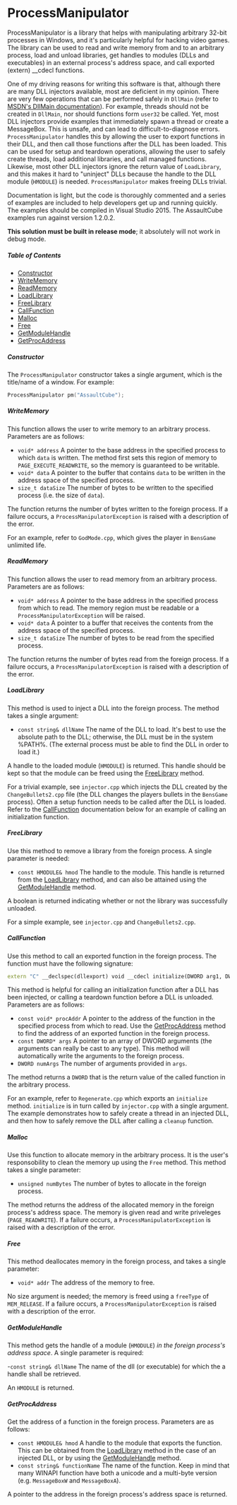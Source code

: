 # ProcessManipulator
ProcessManipulator is a library that helps with manipulating arbitrary 32-bit processes in Windows, and it's
particularly helpful for hacking video games. The library can be used to read and write memory from and to 
an arbitrary process, load and unload libraries, get handles to modules (DLLs and executables) in an
external process's address space, and call exported (extern) __cdecl functions.

One of my driving reasons for writing this software is that, although there are many DLL injectors
available, most are deficient in my opinion.  There are very few operations that can be performed safely in
`DllMain` (refer to
[MSDN's DllMain documentation](https://msdn.microsoft.com/en-us/library/windows/desktop/ms682583(v=vs.85).aspx)).
For example, threads should not be created in `DllMain`, nor should functions form `user32` be called. Yet, most
DLL injectors provide examples that immediately spawn a thread or create a MessageBox.  This is unsafe, and can
lead to difficult-to-diagnose errors.  `ProcessManipulator` handles this by allowing the user to export functions
in their DLL, and then call those functions after the DLL has been loaded.  This can be used for setup and teardown
operations, allowing the user to safely create threads, load additional libraries, and call managed functions.
Likewise, most other DLL injectors ignore the return value of `LoadLibrary`, and this makes it hard to "uninject"
DLLs because the handle to the DLL module (`HMODULE`) is needed.  `ProcessManipulator` makes freeing DLLs trivial.

Documentation is light, but the code is thoroughly commented and a series of examples are included to help
developers get up and running quickly.  The examples should be compiled in Visual Studio 2015.  The AssaultCube
examples run against version 1.2.0.2.

**This solution must be built in release mode**; it absolutely will not work in debug mode.

##### Table of Contents
- [Constructor](#constructor)
- [WriteMemory](#writememory)
- [ReadMemory](#readmemory)
- [LoadLibrary](#loadlibrary)
- [FreeLibrary](#freelibrary)
- [CallFunction](#callfunction)
- [Malloc](#malloc)
- [Free](#free)
- [GetModuleHandle](#getmodulehandle)
- [GetProcAddress](#getprocaddress)

##### Constructor
The `ProcessManipulator` constructor takes a single argument, which is the title/name of a window.  For example:

```c++
ProcessManipulator pm("AssaultCube");
```

##### WriteMemory
This function allows the user to write memory to an arbitrary process.  Parameters are as follows:

- `void* address` A pointer to the base address in the specified process to which `data` is written.
  The method first sets this region of memory to `PAGE_EXECUTE_READWRITE`, so the memory is guaranteed
  to be writable.
- `void* data` A pointer to the buffer that contains `data` to be written in the address space of the specified process.
- `size_t dataSize` The number of bytes to be written to the specified process (i.e. the size of `data`).

The function returns the number of bytes written to the foreign process.  If a failure occurs, a `ProcessManipulatorException`
is raised with a description of the error.

For an example, refer to `GodMode.cpp`, which gives the player in `BensGame` unlimited life.

##### ReadMemory
This function allows the user to read memory from an arbitrary process.  Parameters are as follows:

- `void* address` A pointer to the base address in the specified process from which to read.  The memory region must
  be readable or a `ProcessManipulatorException` will be raised.
- `void* data` A pointer to a buffer that receives the contents from the address space of the specified process.
- `size_t dataSize` The number of bytes to be read from the specified process.

The function returns the number of bytes read from the foreign process.  If a failure occurs, a `ProcessManipulatorException`
is raised with a description of the error.

##### LoadLibrary
This method is used to inject a DLL into the foreign process.  The method takes a single argument:

- `const string& dllName` The name of the DLL to load.  It's best to use the absolute path to the DLL; otherwise, the DLL must be in the system %PATH%.  (The external process must be able to find the DLL in order to load it.)

A handle to the loaded module (`HMODULE`) is returned.  This handle should be kept so that the module can be freed using the [FreeLibrary](#freelibrary) method.

For a trivial example, see `injector.cpp` which injects the DLL created by the `ChangeBullets2.cpp` file (the DLL changes the players bullets in the `BensGame` process).  Often a setup function needs to be called after the DLL is loaded.  Refer to the [CallFunction](#callfunction) documentation below for an example of calling an initialization function.

##### FreeLibrary
Use this method to remove a library from the foreign process.  A single parameter is needed:

- `const HMODULE& hmod` The handle to the module.  This handle is returned from the [LoadLibrary](#loadlibrary) method, and can also be attained using the [GetModuleHandle](#getmodulehandle) method.

A boolean is returned indicating whether or not the library was successfully unloaded.

For a simple example, see `injector.cpp` and `ChangeBullets2.cpp`.

##### CallFunction
Use this method to call an exported function in the foreign process.  The function must have the following signature:

```c++
extern "C" __declspec(dllexport) void __cdecl initialize(DWORD arg1, DWORD argN)
```

This method is helpful for calling an initialization function after a DLL has been injected, or calling a
teardown function before a DLL is unloaded.  Parameters are as follows:

- `const void* procAddr` A pointer to the address of the function in the specified process from which to read.
  Use the [GetProcAddress](#getprocaddress) method to find the address of an exported function in the foreign process.
- `const DWORD* args` A pointer to an array of DWORD arguments (the arguments can really be cast to any type).  This
  method will automatically write the arguments to the foreign process.
- `DWORD numArgs` The number of arguments provided in `args`.

The method returns a `DWORD` that is the return value of the called function in the arbitrary process.

For an example, refer to `Regenerate.cpp` which exports an `initialize` method.  `initialize` is in turn called by `injector.cpp`
with a single argument.  The example demonstrates how to safely create a thread in an injected DLL, and then how to safely remove the DLL after calling a `cleanup` function.


##### Malloc
Use this function to allocate memory in the arbitrary process.  It is the user's responsobility to clean the memory up using the `Free` method.  This method takes a single parameter:

- `unsigned numBytes` The number of bytes to allocate in the foreign process.

The method returns the address of the allocated memory in the foreign process's address space.  The memory is given read and write priveleges (`PAGE_READWRITE`).  If a failure occurs, a `ProcessManipulatorException`
is raised with a description of the error.

##### Free
This method deallocates memory in the foreign process, and takes a single parameter:

- `void* addr` The address of the memory to free.

No size argument is needed; the memory is freed using a `freeType` of `MEM_RELEASE`.  If a failure occurs, a `ProcessManipulatorException` is raised with a description of the error.

##### GetModuleHandle
This method gets the handle of a module (`HMODULE`) _in the foreign process's address space_.  A single parameter is required:

-`const string& dllName` The name of the dll (or executable) for which the a handle shall be retrieved.

An `HMODULE` is returned.

##### GetProcAddress
Get the address of a function in the foreign process.  Parameters are as follows:

- `const HMODULE& hmod` A handle to the module that exports the function.  This can be obtained from the [LoadLibrary](#loadlibrary) method in the case of an injected DLL, or by using the [GetModuleHandle](#getmodulehandle) method.
- `const string& functionName` The name of the function.  Keep in mind that many WINAPI function have both a unicode and a multi-byte version (e.g. `MessageBoxW` and `MessageBoxA`).

A pointer to the address in the foreign process's address space is returned.
